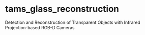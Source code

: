 # tams_glass_reconstruction
Detection and Reconstruction of Transparent Objects with Infrared Projection-based RGB-D Cameras

